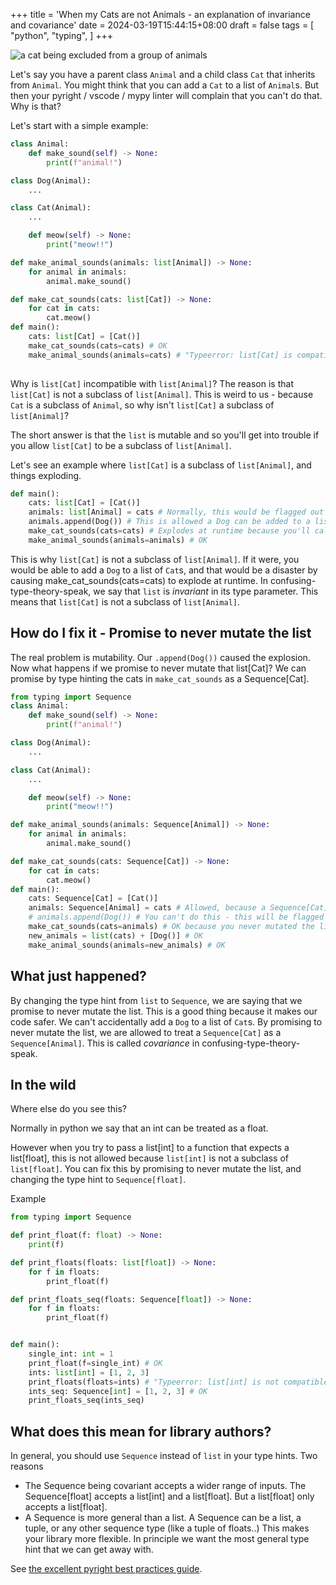 +++
title = 'When my Cats are not Animals - an explanation of invariance and covariance'
date = 2024-03-19T15:44:15+08:00
draft = false
tags = [
    "python",
    "typing",
]
+++

![a cat being excluded from a group of animals](/excluded_cat.webp "300px")

Let's say you have a parent class `Animal` and a child class `Cat` that inherits from `Animal`. 
You might think that you can add a `Cat` to a list of `Animal`s. But then your pyright / vscode / mypy linter will complain that you can't do that. Why is that?

Let's start with a simple example:

```python
class Animal:
    def make_sound(self) -> None:
        print(f"animal!")

class Dog(Animal):
    ...

class Cat(Animal):
    ...

    def meow(self) -> None:
        print("meow!!")

def make_animal_sounds(animals: list[Animal]) -> None:
    for animal in animals:
        animal.make_sound()

def make_cat_sounds(cats: list[Cat]) -> None:
    for cat in cats:
        cat.meow()
def main():
    cats: list[Cat] = [Cat()]
    make_cat_sounds(cats=cats) # OK
    make_animal_sounds(animals=cats) # "Typeerror: list[Cat] is compatible with list[Animal]"
    
```

Why is `list[Cat]` incompatible with `list[Animal]`?
The reason is that `list[Cat]` is not a subclass of `list[Animal]`.
This is weird to us - because `Cat` is a subclass of `Animal`, so why isn't `list[Cat]` a subclass of `list[Animal]`?

The short answer is that the `list` is mutable and so you'll get into trouble if you allow `list[Cat]` to be a subclass of `list[Animal]`.

Let's see an example where `list[Cat]` is a subclass of `list[Animal]`, and things exploding.

```python
def main():
    cats: list[Cat] = [Cat()]
    animals: list[Animal] = cats # Normally, this would be flagged out as an error, but let's pretend that this is allowed
    animals.append(Dog()) # This is allowed a Dog can be added to a list of Animals
    make_cat_sounds(cats=cats) # Explodes at runtime because you'll call .meow() on a Dog
    make_animal_sounds(animals=animals) # OK
```

This is why `list[Cat]` is not a subclass of `list[Animal]`. If it were, you would be able to add a `Dog` to a list of `Cat`s, and that would be a disaster by causing make_cat_sounds(cats=cats) to explode at runtime.
In confusing-type-theory-speak, we say that `list` is *invariant* in its type parameter. This means that `list[Cat]` is not a subclass of `list[Animal]`.


## How do I fix it - Promise to never mutate the list
The real problem is mutability. Our `.append(Dog())` caused the explosion.
Now what happens if we promise to never mutate that list[Cat]?
We can promise by type hinting the cats in `make_cat_sounds` as a Sequence[Cat].



```python
from typing import Sequence
class Animal:
    def make_sound(self) -> None:
        print(f"animal!")

class Dog(Animal):
    ...

class Cat(Animal):
    ...

    def meow(self) -> None:
        print("meow!!")

def make_animal_sounds(animals: Sequence[Animal]) -> None:
    for animal in animals:
        animal.make_sound()

def make_cat_sounds(cats: Sequence[Cat]) -> None:
    for cat in cats:
        cat.meow()
def main():
    cats: Sequence[Cat] = [Cat()]
    animals: Sequence[Animal] = cats # Allowed, because a Sequence[Cat] is a subclass of Sequence[Animal].
    # animals.append(Dog()) # You can't do this - this will be flagged as an error. So we are forced to make a new list instead
    make_cat_sounds(cats=animals) # OK because you never mutated the list to add a dog
    new_animals = list(cats) + [Dog()] # OK
    make_animal_sounds(animals=new_animals) # OK
```

## What just happened?
By changing the type hint from `list` to `Sequence`, we are saying that we promise to never mutate the list. This is a good thing because it makes our code safer. We can't accidentally add a `Dog` to a list of `Cat`s.
By promising to never mutate the list, we are allowed to treat a `Sequence[Cat]` as a `Sequence[Animal]`. This is called *covariance* in confusing-type-theory-speak.


## In the wild
Where else do you see this?

Normally in python we say that an int can be treated as a float.

However when you try to pass a list[int] to a function that expects a list[float], this is not allowed because `list[int]` is not a subclass of `list[float]`. You can fix this by promising to never mutate the list, and changing the type hint to `Sequence[float]`.

Example
```python
from typing import Sequence

def print_float(f: float) -> None:
    print(f)

def print_floats(floats: list[float]) -> None:
    for f in floats:
        print_float(f)

def print_floats_seq(floats: Sequence[float]) -> None:
    for f in floats:
        print_float(f)


def main():
    single_int: int = 1
    print_float(f=single_int) # OK
    ints: list[int] = [1, 2, 3]
    print_floats(floats=ints) # "Typeerror: list[int] is not compatible with list[float]"
    ints_seq: Sequence[int] = [1, 2, 3] # OK
    print_floats_seq(ints_seq)
```

## What does this mean for library authors?
In general, you should use `Sequence` instead of `list` in your type hints. Two reasons
- The Sequence being covariant accepts a wider range of inputs. The Sequence[float] accepts a list[int] and a list[float]. But a list[float] only accepts a list[float].
- A Sequence is more general than a list. A Sequence can be a list, a tuple, or any other sequence type (like a tuple of floats..) This makes your library more flexible. In principle we want the most general type hint that we can get away with.

See [the excellent pyright best practices guide](https://github.com/microsoft/pyright/blob/main/docs/typed-libraries.md#best-practices-for-inlined-types).
